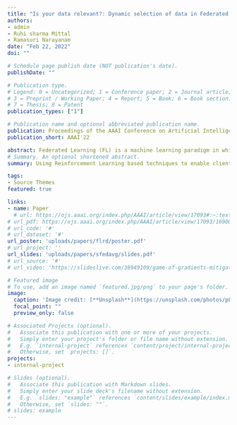 ```yaml
---
title: "Is your data relevant?: Dynamic selection of data in Federated Learning."
authors:
- admin
- Ruhi sharma Mittal
- Ramasuri Narayanam
date: "Feb 22, 2022"
doi: ""

# Schedule page publish date (NOT publication's date).
publishDate: ""

# Publication type.
# Legend: 0 = Uncategorized; 1 = Conference paper; 2 = Journal article;
# 3 = Preprint / Working Paper; 4 = Report; 5 = Book; 6 = Book section;
# 7 = Thesis; 8 = Patent
publication_types: ["1"]

# Publication name and optional abbreviated publication name.
publication: Proceedings of the AAAI Conference on Artificial Intelligence
publication_short: AAAI'22

abstract: Federated Learning (FL) is a machine learning paradigm in which multiple clients participate to collectively learn a global machine learning model at the central server. It is plausible that not all the data owned by each client is relevant to the server's learning objective. The updates incorporated from irrelevant data could be detrimental to the global model. The task of selecting relevant data is explored in traditional machine learning settings where the assumption is that all the data is available in one place. In FL settings, the data is distributed across multiple clients and the server can't introspect it. This precludes the application of traditional solutions to selecting relevant data here. In this paper, we propose an approach called Federated Learning with Relevant Data (FLRD), that facilitates clients to derive updates using relevant data. Each client learns a model called Relevant Data Selector (RDS) that is private to itself to do the selection. This in turn helps in building an effective global model. We perform experiments with multiple real-world datasets to demonstrate the efficacy of our solution. The results show (a) the capability of FLRD to identify relevant data samples at each client locally and (b) the superiority of the global model learned by FLRD over other baseline algorithms.
# Summary. An optional shortened abstract.
summary: Using Reinforcement Learning based techniques to enable clients in Federated Learning derive updates only from relevant data.

tags:
- Source Themes
featured: true

links:
- name: Paper
  # url: https://ojs.aaai.org/index.php/AAAI/article/view/17093#:~:text=In%20this%20setup%2C%20each%20client's,other%20clients%20or%20the%20server.&text=Using%20this%20game%2C%20we%20compute,relevant%20clients%20with%20high%20probability.
# url_pdf: https://ojs.aaai.org/index.php/AAAI/article/view/17093/16900
# url_code: '#'
# url_dataset: '#'
url_poster: 'uploads/papers/flrd/poster.pdf'
# url_project: ''
url_slides: 'uploads/papers/sfedavg/slides.pdf'
# url_source: '#'
# url_video: 'https://slideslive.com/38949109/game-of-gradients-mitigating-irrelevant-clients-in-federated-learning'

# Featured image
# To use, add an image named `featured.jpg/png` to your page's folder. 
image:
  caption: 'Image credit: [**Unsplash**](https://unsplash.com/photos/pLCdAaMFLTE)'
  focal_point: ""
  preview_only: false

# Associated Projects (optional).
#   Associate this publication with one or more of your projects.
#   Simply enter your project's folder or file name without extension.
#   E.g. `internal-project` references `content/project/internal-project/index.md`.
#   Otherwise, set `projects: []`.
projects:
- internal-project

# Slides (optional).
#   Associate this publication with Markdown slides.
#   Simply enter your slide deck's filename without extension.
#   E.g. `slides: "example"` references `content/slides/example/index.md`.
#   Otherwise, set `slides: ""`.
# slides: example
---
```

